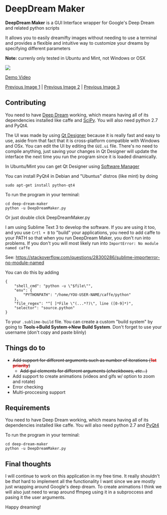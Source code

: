 # DeepDream Maker
**DeepDream Maker** is a GUI Interface wrapper for Google's Deep Dream and related python scripts

It allows you to easily dreamifty images without needing to use a terminal and provides a
flexible and intuitive way to customize your dreams by specifying different parameters

**Note:** currenly only tested in Ubuntu and Mint, not Windows or OSX

![](https://i.imgur.com/2Se5yC2.png)

[Demo Video](https://vimeo.com/134056032)

[Previous Image 1](https://i.imgur.com/E0aGgG6.png) | [Previous Image 2](https://i.imgur.com/WDzWfRE.png) | [Previous Image 3](https://i.imgur.com/MjHeCn2.png)

## Contributing

You need to have [Deep Dream](https://github.com/google/deepdream) working, which means having all of its dependencies installed like caffe and [SciPy](https://www.scipy.org/install.html). You will also need python 2.7 and PyQt4.

The UI was made by using [Qt Designer](https://i.imgur.com/akMaZEy.png) because it is really fast and easy to use, aside from that fact that it is cross-platform compatible with Windows and OSx. You can edit the UI by editing the `GUI.ui` file. There's no need to compile anything, just saving your changes in Qt Designer will update the interface the next time you run the program since it is loaded dinamically. 

In Ubuntu/Mint you can get Qt Designer using [Software Manager](https://i.imgur.com/j0y1qHl.png)

You can install PyQt4 in Debian and "Ubuntus" distros (like mint) by doing

`sudo apt-get install python-qt4`

To run the program in your terminal:
```
cd deep-dream-maker
python -u DeepDreamMaker.py
```

Or just double click  DeepDreamMaker.py

I am using Sublime Text 3 to develop the software. If you are using it too, and you use `Crtl + B` to "build" your applications, you need to add caffe to your PATH so that when you run DeepDream Maker, you don't run into problems.
If you don't you will most likely run into `ImportError: No module named caffe`

See: https://stackoverflow.com/questions/28300286/sublime-importerror-no-module-named

You can do this by adding
```
{
	"shell_cmd": "python -u \"$file\"",
	"env": {
		"PYTHONPATH": "/home/YOU-USER-NAME/caffe/python"
	},
	"file_regex": "^[ ]*File \"(...*?)\", line ([0-9]*)",
    "selector": "source.python"
}
```

To your `.sublime-build` file. You can create a custom "build system" by going to **Tools->Build System->New Build System**. Don't forget to use your username (don't copy and paste blinly)

## Things do to
* ~~Add support for different arguments such as number of iterations (<b style="color:red">1st priority</b>)~~
    * ~~Add gui elements for different arguments (*checkboxes, etc...*)~~
* Add support to create animations (videos and gifs w/ option to zoom and rotate)
* Error checking
* Multi-proccesing support


## Requirements
You need to have Deep Dream working, which means having all of its dependencies installed like caffe.
You will also need python 2.7 and [PyQt4](https://wiki.python.org/moin/PyQt4)

To run the program in your terminal:
```
cd deep-dream-maker
python -u DeepDreamMaker.py
```

## Final thoughts
I will continue to work on this application in my free time. It really shouldn't be *that* hard to implement all the functionality I want since we are mostly just wrapping around Google's deep dream. To create animations I think we will also just need to wrap around ffmpeg using it in a subproccess and pasing it the user arguments.

Happy dreaming!
